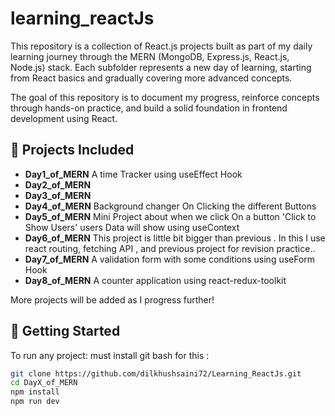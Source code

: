 # learning_reactJs

This repository is a collection of React.js projects built as part of my daily learning journey through the MERN (MongoDB, Express.js, React.js, Node.js) stack. Each subfolder represents a new day of learning, starting from React basics and gradually covering more advanced concepts.

The goal of this repository is to document my progress, reinforce concepts through hands-on practice, and build a solid foundation in frontend development using React.

## 📁 Projects Included

- **Day1_of_MERN** A time Tracker using useEffect Hook
- **Day2_of_MERN**
- **Day3_of_MERN**
- **Day4_of_MERN** Background changer On Clicking the different Buttons
- **Day5_of_MERN** Mini Project about when we click On a button 'Click to Show Users' users Data will show using useContext
- **Day6_of_MERN** This project is little bit bigger than previous . In this I use react routing, fetching API , and previous project for revision practice..
- **Day7_of_MERN** A validation form with some conditions using useForm Hook
- **Day8_of_MERN** A counter application using react-redux-toolkit

More projects will be added as I progress further!

## 🚀 Getting Started

To run any project:
must install git bash for this :

```bash
git clone https://github.com/dilkhushsaini72/Learning_ReactJs.git
cd DayX_of_MERN 
npm install
npm run dev
```
